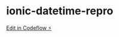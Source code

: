 # ionic-datetime-repro

[Edit in Codeflow ⚡️](https://stackblitz.com/~/github.com/Andr9651/ionic-datetime-repro)